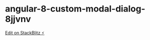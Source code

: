 # angular-8-custom-modal-dialog-8jjvnv

[Edit on StackBlitz ⚡️](https://stackblitz.com/edit/angular-8-custom-modal-dialog-8jjvnv)